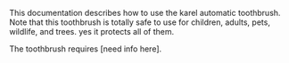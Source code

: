 This documentation describes how to use the karel automatic 
toothbrush.
Note that this toothbrush is totally safe to use for children, 
adults, pets, wildlife, and trees. yes it protects all of them.

The toothbrush requires [need info here].